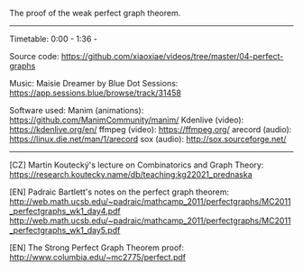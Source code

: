 The proof of the weak perfect graph theorem.

------------------

Timetable:
0:00 - <something>
1:36 - <something else>

Source code:
https://github.com/xiaoxiae/videos/tree/master/04-perfect-graphs

Music:
Maisie Dreamer by Blue Dot Sessions: https://app.sessions.blue/browse/track/31458

Software used:
Manim (animations): https://github.com/ManimCommunity/manim/
Kdenlive (video): https://kdenlive.org/en/
ffmpeg (video): https://ffmpeg.org/
arecord (audio): https://linux.die.net/man/1/arecord
sox (audio): http://sox.sourceforge.net/

------------------

[CZ] Martin Koutecký's lecture on Combinatorics and Graph Theory:
https://research.koutecky.name/db/teaching:kg22021_prednaska

[EN] Padraic Bartlett's notes on the perfect graph theorem:
http://web.math.ucsb.edu/~padraic/mathcamp_2011/perfectgraphs/MC2011_perfectgraphs_wk1_day4.pdf
http://web.math.ucsb.edu/~padraic/mathcamp_2011/perfectgraphs/MC2011_perfectgraphs_wk1_day5.pdf

[EN] The Strong Perfect Graph Theorem proof:
http://www.columbia.edu/~mc2775/perfect.pdf
